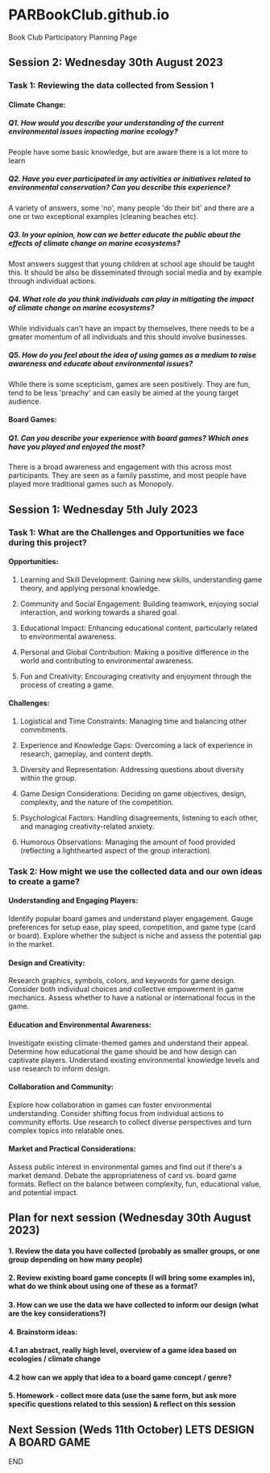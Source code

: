 # PARBookClub.github.io
Book Club Participatory Planning Page

## Session 2: Wednesday 30th August 2023

### Task 1: Reviewing the data collected from Session 1

#### Climate Change:

##### Q1. How would you describe your understanding of the current environmental issues impacting marine ecology?
People have some basic knowledge, but are aware there is a lot more to learn
##### Q2. Have you ever participated in any activities or initiatives related to environmental conservation? Can you describe this experience?
A variety of answers, some 'no', many people 'do their bit' and there are a one or two exceptional examples (cleaning beaches etc). 
##### Q3. In your opinion, how can we better educate the public about the effects of climate change on marine ecosystems?
Most answers suggest that young children at school age should be taught this. It should be also be disseminated through social media and by example through individual actions. 
##### Q4. What role do you think individuals can play in mitigating the impact of climate change on marine ecosystems?
While individuals can't have an impact by themselves, there needs to be a greater momentum of all individuals and this should involve businesses. 
##### Q5. How do you feel about the idea of using games as a medium to raise awareness and educate about environmental issues?
While there is some scepticism, games are seen positively. They are fun, tend to be less 'preachy' and can easily be aimed at the young target audience. 

#### Board Games:

##### Q1. Can you describe your experience with board games? Which ones have you played and enjoyed the most?
There is a broad awareness and engagement with this across most participants. They are seen as a family passtime, and most people have played more traditional games such as Monopoly.


## Session 1: Wednesday 5th July 2023

### Task 1: What are the Challenges and Opportunities we face during this project?

#### Opportunities:
1. Learning and Skill Development:
Gaining new skills, understanding game theory, and applying personal knowledge.

2. Community and Social Engagement:
Building teamwork, enjoying social interaction, and working towards a shared goal.

3. Educational Impact:
Enhancing educational content, particularly related to environmental awareness.

4. Personal and Global Contribution:
Making a positive difference in the world and contributing to environmental awareness.

5. Fun and Creativity:
Encouraging creativity and enjoyment through the process of creating a game.

#### Challenges:
1. Logistical and Time Constraints:
Managing time and balancing other commitments.

2. Experience and Knowledge Gaps:
Overcoming a lack of experience in research, gameplay, and content depth.

3. Diversity and Representation:
Addressing questions about diversity within the group.

4. Game Design Considerations:
Deciding on game objectives, design, complexity, and the nature of the competition.

5. Psychological Factors:
Handling disagreements, listening to each other, and managing creativity-related anxiety.

6. Humorous Observations:
Managing the amount of food provided (reflecting a lighthearted aspect of the group interaction).

### Task 2: How might we use the collected data and our own ideas to create a game?

#### Understanding and Engaging Players:
Identify popular board games and understand player engagement.
Gauge preferences for setup ease, play speed, competition, and game type (card or board).
Explore whether the subject is niche and assess the potential gap in the market.

#### Design and Creativity:
Research graphics, symbols, colors, and keywords for game design.
Consider both individual choices and collective empowerment in game mechanics.
Assess whether to have a national or international focus in the game.

#### Education and Environmental Awareness:
Investigate existing climate-themed games and understand their appeal.
Determine how educational the game should be and how design can captivate players.
Understand existing environmental knowledge levels and use research to inform design.

#### Collaboration and Community:
Explore how collaboration in games can foster environmental understanding.
Consider shifting focus from individual actions to community efforts.
Use research to collect diverse perspectives and turn complex topics into relatable ones.

#### Market and Practical Considerations:
Assess public interest in environmental games and find out if there's a market demand.
Debate the appropriateness of card vs. board game formats.
Reflect on the balance between complexity, fun, educational value, and potential impact.

## Plan for next session (Wednesday 30th August 2023)

#### 1. Review the data you have collected (probably as smaller groups, or one group depending on how many people)
#### 2. Review existing board game concepts (I will bring some examples in), what do we think about using one of these as a format?
#### 3. How can we use the data we have collected to inform our design (what are the key considerations?)
#### 4. Brainstorm ideas:
  #### 4.1 an abstract, really high level, overview of a game idea based on ecologies / climate change
  #### 4.2 how can we apply that idea to a board game concept / genre?
#### 5. Homework - collect more data (use the same form, but ask more specific questions related to this session) & reflect on this session

## Next Session (Weds 11th October) LETS DESIGN A BOARD GAME

END



